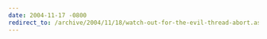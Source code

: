 ```yaml
---
date: 2004-11-17 -0800
redirect_to: /archive/2004/11/18/watch-out-for-the-evil-thread-abort.aspx/
---
```

